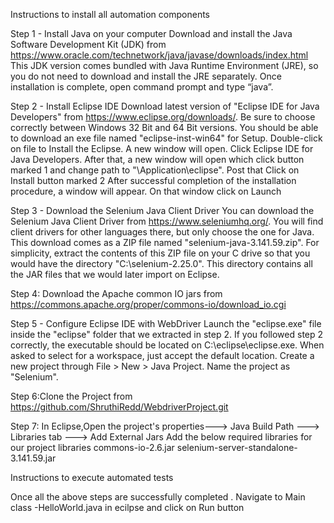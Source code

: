 Instructions to install all automation components

Step 1 - Install Java on your computer
Download and install the Java Software Development Kit (JDK) from https://www.oracle.com/technetwork/java/javase/downloads/index.html
This JDK version comes bundled with Java Runtime Environment (JRE), so you do not need to download and install the JRE separately.
Once installation is complete, open command prompt and type “java”. 

Step 2 - Install Eclipse IDE
Download latest version of "Eclipse IDE for Java Developers" from https://www.eclipse.org/downloads/. 
Be sure to choose correctly between Windows 32 Bit and 64 Bit versions.
You should be able to download an exe file named "eclipse-inst-win64" for Setup.
Double-click on file to Install the Eclipse. A new window will open. Click Eclipse IDE for Java Developers.
After that, a new window will open which click button marked 1 and change path to "\Application\eclipse". Post that Click on Install button marked 2
After successful completion of the installation procedure, a window will appear. On that window click on Launch

Step 3 - Download the Selenium Java Client Driver
You can download the Selenium Java Client Driver from https://www.seleniumhq.org/. 
You will find client drivers for other languages there, but only choose the one for Java.
This download comes as a ZIP file named "selenium-java-3.141.59.zip". For simplicity, extract the contents of this ZIP file on your C drive so that you would have the directory "C:\selenium-2.25.0\". 
This directory contains all the JAR files that we would later import on Eclipse.

Step 4: Download the Apache common IO jars from https://commons.apache.org/proper/commons-io/download_io.cgi

Step 5 - Configure Eclipse IDE with WebDriver
Launch the "eclipse.exe" file inside the "eclipse" folder that we extracted in step 2. 
If you followed step 2 correctly, the executable should be located on C:\eclipse\eclipse.exe.
When asked to select for a workspace, just accept the default location.
Create a new project through File > New > Java Project. Name the project as "Selenium".

Step 6:Clone the Project from https://github.com/ShruthiRedd/WebdriverProject.git

Step 7: In Eclipse,Open the project's properties---> Java Build Path ---> Libraries tab ---> Add External Jars
Add the below required libraries for our project libraries 
commons-io-2.6.jar 
selenium-server-standalone-3.141.59.jar


Instructions to execute automated tests

Once all the above steps are successfully completed .
Navigate to Main class -HelloWorld.java in ecilpse and click on Run button

